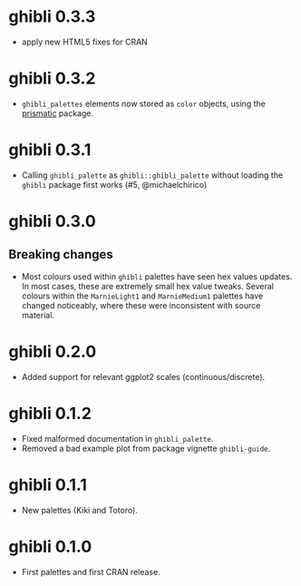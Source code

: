 # ghibli 0.3.3

* apply new HTML5 fixes for CRAN 

# ghibli 0.3.2

* `ghibli_palettes` elements now stored as `color` objects, using the [prismatic](https://emilhvitfeldt.github.io/prismatic/) package.

# ghibli 0.3.1

* Calling `ghibli_palette` as `ghibli::ghibli_palette` without loading the `ghibli` package first works (#5, @michaelchirico)

# ghibli 0.3.0

## Breaking changes

* Most colours used within `ghibli` palettes have seen hex values updates. In most cases, these are extremely small hex value tweaks. Several colours within the `MarnieLight1` and `MarnieMedium1` palettes have changed noticeably, where these were inconsistent with source material.

# ghibli 0.2.0

* Added support for relevant ggplot2 scales (continuous/discrete).

# ghibli 0.1.2

* Fixed malformed documentation in `ghibli_palette`.
* Removed a bad example plot from package vignette `ghibli-guide`.

# ghibli 0.1.1

* New palettes (Kiki and Totoro).

# ghibli 0.1.0

* First palettes and first CRAN release.
